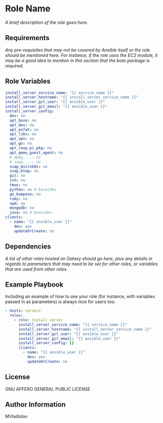 # Role Name

_A brief description of the role goes here._

## Requirements

_Any pre-requisites that may not be covered by Ansible itself or the role should be mentioned here. For instance, if the role uses the EC2 module, it may be a good idea to mention in this section that the boto package is required._

## Role Variables

```yml
install_server_service_name: "{{ service_name }}"
install_server_hostname: "{{ install_server_service_name }}"
install_server_git_user: "{{ ansible_user }}"
install_server_git_email: "{{ ansible_user }}"
install_server_config:
  dev: no
  apt_base: no
  apt_dev: no
  apt_exfat: no
  apt_libs: no
  apt_vpn: no
  apt_go: no
  apt_rasp_pi_pkg: no
  apt_qemu_guest_agent: no
  # dpkg_...: no
  # snap_...: no
  snap_microk8s: no
  snap_btop: no
  git: no
  zsh: no
  tmux: no
  python: no # base|dev
  go_kompose: no
  ruby: no
  npm: no
  mongodb: no
  java: no # base|dev
clients:
  - name: "{{ ansible_user }}"
    dev: yes
    updateOrCreate: no
```

## Dependencies

_A list of other roles hosted on Galaxy should go here, plus any details in regards to parameters that may need to be set for other roles, or variables that are used from other roles._

## Example Playbook

Including an example of how to use your role (for instance, with variables passed in as parameters) is always nice for users too:

```yml
- hosts: servers
  roles:
    - role: install_server
      install_server_service_name: "{{ service_name }}"
      install_server_hostname: "{{ install_server_service_name }}"
      install_server_git_user: "{{ ansible_user }}"
      install_server_git_email: "{{ ansible_user }}"
      install_server_config: []
      clients:
        - name: "{{ ansible_user }}"
          dev: yes
          updateOrCreate: no
```

## License

GNU AFFERO GENERAL PUBLIC LICENSE

## Author Information

MVladislav
